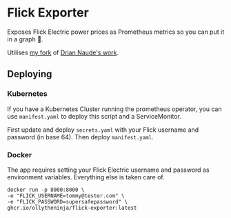 # Flick Exporter

Exposes Flick Electric power prices as Prometheus metrics so you can put it in a graph 🤷‍.

Utilises [my fork](https://github.com/ollytheninja/PyFlick) of [Drian Naude's work](https://github.com/driannaude/PyFlick).

## Deploying

### Kubernetes

If you have a Kubernetes Cluster running the prometheus operator, 
you can use `manifest.yaml` to deploy this script and a ServiceMonitor.

First update and deploy `secrets.yaml` with your Flick username and password (in base 64).
Then deploy `manifest.yaml`.

### Docker

The app requires setting your Flick Electric username and password as environment variables.
Everything else is taken care of.

    docker run -p 8000:8000 \ 
    -e "FLICK_USERNAME=tommy@tester.com" \
    -e "FLICK_PASSWORD=supersafepassword" \
    ghcr.io/ollytheninja/flick-exporter:latest

